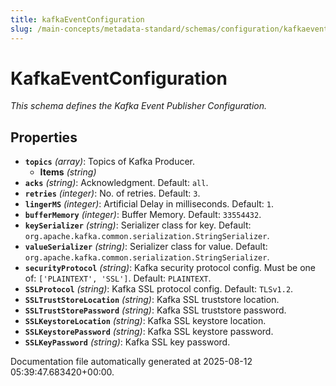 ```yaml
---
title: kafkaEventConfiguration
slug: /main-concepts/metadata-standard/schemas/configuration/kafkaeventconfiguration
---
```


# KafkaEventConfiguration

*This schema defines the Kafka Event Publisher Configuration.*

## Properties

- **`topics`** *(array)*: Topics of Kafka Producer.
  - **Items** *(string)*
- **`acks`** *(string)*: Acknowledgment. Default: `all`.
- **`retries`** *(integer)*: No. of retries. Default: `3`.
- **`lingerMS`** *(integer)*: Artificial Delay in milliseconds. Default: `1`.
- **`bufferMemory`** *(integer)*: Buffer Memory. Default: `33554432`.
- **`keySerializer`** *(string)*: Serializer class for key. Default: `org.apache.kafka.common.serialization.StringSerializer`.
- **`valueSerializer`** *(string)*: Serializer class for value. Default: `org.apache.kafka.common.serialization.StringSerializer`.
- **`securityProtocol`** *(string)*: Kafka security protocol config. Must be one of: `['PLAINTEXT', 'SSL']`. Default: `PLAINTEXT`.
- **`SSLProtocol`** *(string)*: Kafka SSL protocol config. Default: `TLSv1.2`.
- **`SSLTrustStoreLocation`** *(string)*: Kafka SSL truststore location.
- **`SSLTrustStorePassword`** *(string)*: Kafka SSL truststore password.
- **`SSLKeystoreLocation`** *(string)*: Kafka SSL keystore location.
- **`SSLKeystorePassword`** *(string)*: Kafka SSL keystore password.
- **`SSLKeyPassword`** *(string)*: Kafka SSL key password.


Documentation file automatically generated at 2025-08-12 05:39:47.683420+00:00.
